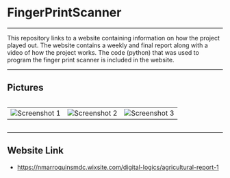 # FingerPrintScanner
___________________________________________________________________________________________________________________________________________________________________________________________________________________
This repository links to a website containing information on how the project played out. 
The website contains a weekly and final report along with a video of how the project works. 
The code (python) that was used to program the finger print scanner is included in the website.
___________________________________________________________________________________________________________________________________________________________________________________________________________________

## Pictures 
<div style="overflow-x: auto;">
  <table>
    <tr>
      <td><img src="https://github.com/NormanMarroquinMonge/FingerPrintScanner/assets/136506189/3ab24b5f-1634-4523-9d18-3c5aa94665b7" alt="Screenshot 1" style="max-width: 100%; height: auto;"></td>
      <td><img src="https://github.com/NormanMarroquinMonge/FingerPrintScanner/assets/136506189/7138c9f8-206e-43f3-8537-01d023c35eeb" alt="Screenshot 2" style="max-width: 100%; height: auto;"></td>
      <td><img src="https://github.com/NormanMarroquinMonge/FingerPrintScanner/assets/136506189/4070de42-35d4-4a2e-b421-c2f38bbbf430" alt="Screenshot 3" style="max-width: 100%; height: auto;"></td>
    </tr>
  </table>
</div>

___________________________________________________________________________________________________________________________________________________________________________________________________________________

## Website Link
- https://nmarroquinsmdc.wixsite.com/digital-logics/agricultural-report-1








